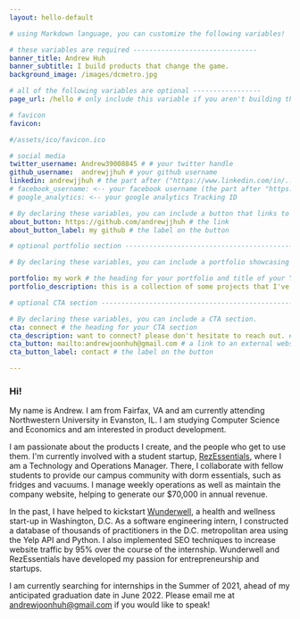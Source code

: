 ```yaml
---
layout: hello-default

# using Markdown language, you can customize the following variables!

# these variables are required -------------------------------
banner_title: Andrew Huh
banner_subtitle: I build products that change the game.
background_image: /images/dcmetro.jpg

# all of the following variables are optional -----------------
page_url: /hello # only include this variable if you aren't building the page to your primary domain 

# favicon
favicon: 

#/assets/ico/favicon.ico

# social media
twitter_username: Andrew39008845 # # your twitter handle
github_username:  andrewjjhuh # your github username
linkedin: andrewjjhuh # the part after ("https://www.linkedin.com/in/...")
# facebook_username: <-- your facebook username (the part after "https://www.facebook.com/...")
# google_analytics: <-- your google analytics Tracking ID

# By declaring these variables, you can include a button that links to an external website or to media.
about_button: https://github.com/andrewjjhuh # the link
about_button_label: my github # the label on the button

# optional portfolio section ------------------------------------------

# By declaring these variables, you can include a portfolio showcasing your work and organize your portfolio's items into a custom layout, all without adding any CSS. In addition, you must 1) create an HTML file in the_includes folder for each project with the text you'd like to display, and 2) create a YAML file in the _data folder describing the order in which each project should be shown and categorized. See `/includes/example.html` and `/_data/work.yml` for examples.

portfolio: my work # the heading for your portfolio and title of your YAML file
portfolio_description: this is a collection of some projects that I've worked on in the past! # a description to be desplayed below the heading and above the content

# optional CTA section --------------------------------------------------

# By declaring these variables, you can include a CTA section.
cta: connect # the heading for your CTA section
cta_description: want to connect? please don't hesitate to reach out. # a description to be desplayed below the heading and above the content
cta_button: mailto:andrewjoonhuh@gmail.com # a link to an external website or to media
cta_button_label: contact # the label on the button

---			
```

[//]: # (write a bit about yourself here)
### **Hi!**  

My name is Andrew. I am from Fairfax, VA and am currently attending Northwestern University in Evanston, IL. I am studying Computer Science and Economics and am interested in product development.
  
I am passionate about the products I create, and the people who get to use them. I'm currently involved with a student startup, [RezEssentials](https://rezessentials.com/), where I am a Technology and Operations Manager. There, I collaborate with fellow students to provide our campus community with dorm essentials, such as fridges and vacuums. I manage weekly operations as well as maintain the company website, helping to generate our $70,000 in annual revenue.
  
In the past, I have helped to kickstart [Wunderwell](https://www.wunderwell.com/), a health and wellness start-up in Washington, D.C. As a software engineering intern, I constructed a database of thousands of practitioners in the D.C. metropolitan area using the Yelp API and Python. I also implemented SEO techniques to increase website traffic by 95% over the course of the internship. Wunderwell and RezEssentials have developed my passion for entrepreneurship and startups. 

I am currently searching for internships in the Summer of 2021, ahead of my anticipated graduation date in June 2022. Please email me at andrewjoonhuh@gmail.com if you would like to speak!